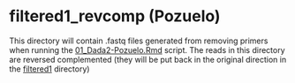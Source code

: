 # filtered1_revcomp (Pozuelo)

This directory will contain .fastq files generated from removing primers when running the [01_Dada2-Pozuelo.Rmd](../../../../scripts/analysis-individual/Pozuelo-2015/01_Dada2-Pozuelo.Rmd) script. The reads in this directory are reversed complemented (they will be put back in the original direction in the [filtered1](../filtered1/) directory)